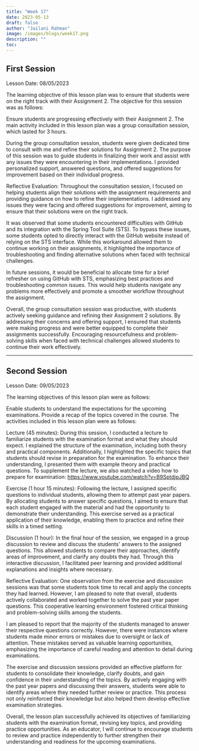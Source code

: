 ```yaml
---
title: "Week 17"
date: 2023-05-13
draft: false
author: "Jailani Rahman"
image: /images/blogs/week17.png
description: ""
toc:
---
```


## First Session

Lesson Date: 08/05/2023

The learning objective of this lesson plan was to ensure that students were on the right track with their Assignment 2. The objective for this session was as follows:

Ensure students are progressing effectively with their Assignment 2.
The main activity included in this lesson plan was a group consultation session, which lasted for 3 hours.

During the group consultation session, students were given dedicated time to consult with me and refine their solutions for Assignment 2. The purpose of this session was to guide students in finalizing their work and assist with any issues they were encountering in their implementations. I provided personalized support, answered questions, and offered suggestions for improvement based on their individual progress.

Reflective Evaluation:
Throughout the consultation session, I focused on helping students align their solutions with the assignment requirements and providing guidance on how to refine their implementations. I addressed any issues they were facing and offered suggestions for improvement, aiming to ensure that their solutions were on the right track.

It was observed that some students encountered difficulties with GitHub and its integration with the Spring Tool Suite (STS). To bypass these issues, some students opted to directly interact with the GitHub website instead of relying on the STS interface. While this workaround allowed them to continue working on their assignments, it highlighted the importance of troubleshooting and finding alternative solutions when faced with technical challenges.

In future sessions, it would be beneficial to allocate time for a brief refresher on using GitHub with STS, emphasizing best practices and troubleshooting common issues. This would help students navigate any problems more effectively and promote a smoother workflow throughout the assignment.

Overall, the group consultation session was productive, with students actively seeking guidance and refining their Assignment 2 solutions. By addressing their concerns and offering support, I ensured that students were making progress and were better equipped to complete their assignments successfully. Encouraging resourcefulness and problem-solving skills when faced with technical challenges allowed students to continue their work effectively.

---

## Second Session

Lesson Date: 09/05/2023

The learning objectives of this lesson plan were as follows:

Enable students to understand the expectations for the upcoming examinations.
Provide a recap of the topics covered in the course.
The activities included in this lesson plan were as follows:

Lecture (45 minutes):
During this session, I conducted a lecture to familiarize students with the examination format and what they should expect. I explained the structure of the examination, including both theory and practical components. Additionally, I highlighted the specific topics that students should revise in preparation for the examination. To enhance their understanding, I presented them with example theory and practical questions. To supplement the lecture, we also watched a video how to prepare for examination: https://www.youtube.com/watch?v=B9SptdjpJBQ

Exercise (1 hour 15 minutes):
Following the lecture, I assigned specific questions to individual students, allowing them to attempt past year papers. By allocating students to answer specific questions, I aimed to ensure that each student engaged with the material and had the opportunity to demonstrate their understanding. This exercise served as a practical application of their knowledge, enabling them to practice and refine their skills in a timed setting.

Discussion (1 hour):
In the final hour of the session, we engaged in a group discussion to review and discuss the students' answers to the assigned questions. This allowed students to compare their approaches, identify areas of improvement, and clarify any doubts they had. Through this interactive discussion, I facilitated peer learning and provided additional explanations and insights where necessary.

Reflective Evaluation:
One observation from the exercise and discussion sessions was that some students took time to recall and apply the concepts they had learned. However, I am pleased to note that overall, students actively collaborated and worked together to solve the past year paper questions. This cooperative learning environment fostered critical thinking and problem-solving skills among the students.

I am pleased to report that the majority of the students managed to answer their respective questions correctly. However, there were instances where students made minor errors or mistakes due to oversight or lack of attention. These mistakes served as valuable learning opportunities, emphasizing the importance of careful reading and attention to detail during examinations.

The exercise and discussion sessions provided an effective platform for students to consolidate their knowledge, clarify doubts, and gain confidence in their understanding of the topics. By actively engaging with the past year papers and discussing their answers, students were able to identify areas where they needed further review or practice. This process not only reinforced their knowledge but also helped them develop effective examination strategies.

Overall, the lesson plan successfully achieved its objectives of familiarizing students with the examination format, revising key topics, and providing practice opportunities. As an educator, I will continue to encourage students to review and practice independently to further strengthen their understanding and readiness for the upcoming examinations.
